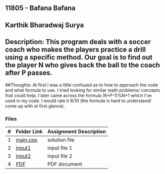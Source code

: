 ## 11805 - Bafana Bafana
## Karthik Bharadwaj Surya

## Description: This program deals with a soccer coach who makes the players practice a drill using a specific method. Our goal is to find out the player N who gives back the ball to the coach after P passes. 

##Thoughts: At first I was a little confused as to how to approach the code and what formula to use. I tried looking for similar math problems/ concepts that could help. I later came across the formula (K+P-1)%N+1 which I've used in my code. I would rate it 6/10 (the formula is hard to understand/ come up with at first glance). 

### Files

|   #   | Folder Link                            | Assignment Description                               |
| :---: | -------------------------------------- | ---------------------------------------------------- |
|   1   | [main.cpp](./main.cpp)                 | solution file                                        |
|   2   | [input1](./in1.txt)                    | input file 1                                         |
|   3   | [input2](./in2.txt)                    | input file 2                                         |
|   4   | [PDF](./p11805.pdf)                    | PDF document                                         |

